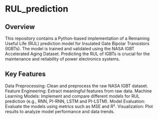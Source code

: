 # RUL_prediction
## Overview
This repository contains a Python-based implementation of a Remaining Useful Life (RUL) prediction model for Insulated Gate Bipolar Transistors (IGBTs). The model is trained and validated using the NASA IGBT Accelerated Aging Dataset. Predicting the RUL of IGBTs is crucial for the maintenance and reliability of power electronics systems.

## Key Features
Data Preprocessing: Clean and preprocess the raw NASA IGBT dataset.
Feature Engineering: Extract meaningful features from raw data.
Machine Learning Models: Implement and compare different models for RUL prediction (e.g., RNN, PI-RNN, LSTM and PI-LSTM).
Model Evaluation: Evaluate the models using metrics such as MSE and R².
Visualization: Plot results to analyze model performance and data trends.

